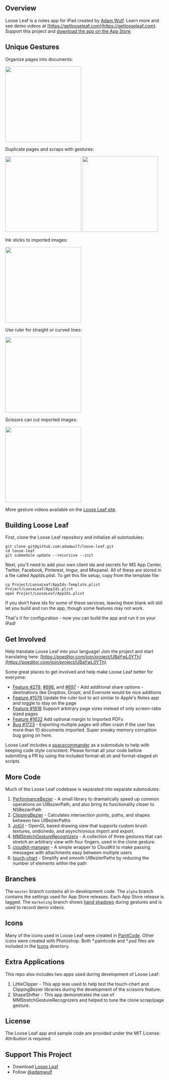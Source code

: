 ## Overview

Loose Leaf is a notes app for iPad created by [Adam Wulf](http://welcome.totheinter.net). Learn more and see demo videos at [https://getlooseleaf.com](https://getlooseleaf.com). Support this project and [download the app on the App Store](https://itunes.apple.com/us/app/loose-leaf/id625659452?mt=8&uo=4&at=10lNUI).

## Unique Gestures

Organize pages into documents:

<img src='example-gif/collapse-stack.gif' width=240 />

Duplicate pages and scraps with gestures:

<img src='example-gif/clone-image.gif' width=240 />
<img src='example-gif/clone-page.gif' width=240 />

Ink sticks to imported images:

<img src='example-gif/draw-over.gif' width=240 />

Use ruler for straight or curved lines:

<img src='example-gif/ruler.gif' width=240 />

Scissors can cut imported images:

<img src='example-gif/scissors.gif' width=240 />

More gesture videos available on the <a href='http://getlooseleaf.com'>Loose Leaf site</a>.

## Building Loose Leaf

First, clone the Loose Leaf repository and initialize all submodules:

```
git clone git@github.com:adamwulf/loose-leaf.git
cd loose-leaf
git submodule update --recursive --init
```

Next, you'll need to add your own client ids and secrets for MS App Center, Twitter, Facebook, Pinterest, Imgur, and Mixpanel. All of these are stored in a file called AppIds.plist. To get this file setup, copy from the template file:

```
cp Project/LooseLeaf/AppIds-Template.plist Project/LooseLeaf/AppIds.plist
open Project/LooseLeaf/AppIds.plist
```

If you don't have ids for some of these services, leaving them blank will still let you build and run the app, though some features may not work. 

That's it for configuration - now you can build the app and run it on your iPad!

## Get Involved

Help translate Loose Leaf into your language! Join the project and start translating here: [https://poeditor.com/join/project/UBaYwL0YTh](https://poeditor.com/join/project/UBaYwL0YTh)

Some great places to get involved and help make Loose Leaf better for everyone:

- [Feature #279](https://github.com/adamwulf/loose-leaf/issues/279), [#696](https://github.com/adamwulf/loose-leaf/issues/696), and [#697](https://github.com/adamwulf/loose-leaf/issues/697) - Add additional share options - destinations like Dropbox, Droplr, and Evernote would be nice additions
- [Feature #1576](https://github.com/adamwulf/loose-leaf/issues/1576) Update the ruler tool to act similar to Apple's Notes app and toggle to stay on the page
- [Feature #1618](https://github.com/adamwulf/loose-leaf/issues/1618) Support arbitrary page sizes instead of only screen-ratio sized pages
- [Feature #1632](https://github.com/adamwulf/loose-leaf/issues/1632) Add optional margin to imported PDFs
- [Bug #1723](https://github.com/adamwulf/loose-leaf/issues/1723) - Exporting multiple pages will often crash if the user has more than 10 documents imported. Super sneaky memory corruption bug going on here.


Loose Leaf includes a [spacecommander](https://github.com/square/spacecommander) as a submodule to help with keeping code style consistent. Please format all your code before submitting a PR by using the included format-all.sh and format-staged.sh scripts.

## More Code

Much of the Loose Leaf codebase is separated into separate submodules:

1. [PerformanceBezier](https://github.com/adamwulf/PerformanceBezier) - A small library to dramatically speed up common operations on UIBezierPath, and also bring its functionality closer to NSBezierPath
2. [ClippingBezier](https://github.com/adamwulf/ClippingBezier) - Calculates intersection points, paths, and shapes between two UIBezierPaths
3. [JotUI](https://github.com/adamwulf/JotUI) - OpenGL based drawing view that supports custom brush textures, undo/redo, and asynchronous import and export.
4. [MMStretchGestureRecognizers](https://github.com/adamwulf/MMStretchGestureRecognizers) - A collection of three gestures that can stretch an arbitrary view with four fingers, used in the clone gesture.
5. [cloudkit-manager](https://github.com/adamwulf/cloudkit-manager) - A simple wrapper to CloudKit to make passing messages with attachments easy between multiple users
6. [touch-chart](https://github.com/adamwulf/touch-chart) - Simplify and smooth UIBezierPaths by reducing the number of elements within the path

## Branches

The `master` branch contains all in-development code. The `alpha` branch contains the settings used for App Store releases. Each App Store release is tagged. The `marketing` branch shows [hand shadows](https://github.com/adamwulf/ios-hand-shadows) during gestures and is used to record demo videos.

## Icons

Many of the icons used in Loose Leaf were created in [PaintCode](https://www.paintcodeapp.com). Other icons were created with Photoshop. Both *.paintcode and *.psd files are included in the [Icons](Icons) directory. 

## Extra Applications

This repo also includes two apps used during development of Loose Leaf:

1. LittleClipper - This app was used to help test the touch-chart and ClippingBezier libraries during the development of the scissors feature.
2. ShapeShifter - This app demonstrates the use of MMStretchGestureRecognizers and helped to tune the clone scrap/page gesture.


## License
The Loose Leaf app and sample code are provided under the MIT License. Attribution is required.


## Support This Project
- Download [Loose Leaf](https://itunes.apple.com/us/app/loose-leaf/id625659452?mt=8&uo=4&at=10lNUI)
- Follow [@adamwulf](http://twitter.com/adamwulf)
